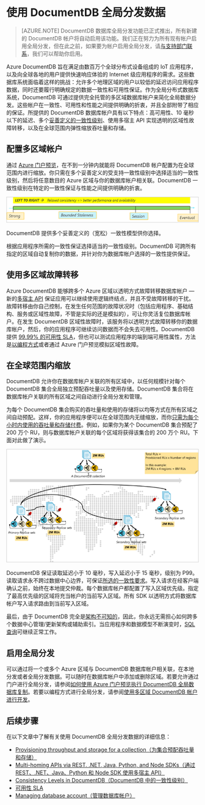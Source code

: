 <properties
    pageTitle="使用 DocumentDB 全局分发数据 | Azure"
    description="了解如何通过 Azure DocumentDB（一种完全托管的 NoSQL 数据库服务），使用全局数据库进行全球范围的异地复制、故障转移和数据恢复。"
    services="documentdb"
    documentationcenter=""
    author="kiratp"
    manager="jhubbard"
    editor="" />  

<tags
    ms.assetid="ba5ad0cc-aa1f-4f40-aee9-3364af070725"
    ms.service="documentdb"
    ms.devlang="multiple"
    ms.topic="article"
    ms.tgt_pltfrm="na"
    ms.workload="na"
    ms.date="11/16/2016"
    wacn.date="02/06/2017"
    ms.author="kipandya" />

# 使用 DocumentDB 全局分发数据
> [AZURE.NOTE]
DocumentDB 数据库全局分发功能已正式推出，所有新建的 DocumentDB 帐户将自动启用该功能。我们正在努力为所有现有帐户启用全局分发，但在此之前，如果要为帐户启用全局分发，请[与支持部门联系](https://portal.azure.cn/?#blade/Microsoft_Azure_Support/HelpAndSupportBlade)，我们可以帮助你启用。
> 
> 

Azure DocumentDB 旨在满足由数百万个全球分布式设备组成的 IoT 应用程序，以及向全球各地的用户提供快速响应体验的 Internet 级应用程序的需求。这些数据库系统面临着这样的挑战：允许多个地理区域的用户以较低的延迟访问应用程序数据，同时还要履行明确规定的数据一致性和可用性保证。作为全局分布式数据库系统，DocumentDB 可通过提供完全托管的多区域数据库帐户来简化全局数据分发。这些帐户在一致性、可用性和性能之间提供明确的折衷，并且全部附带了相应的保证。所提供的 DocumentDB 数据库帐户具有以下特点：高可用性、10 毫秒以下的延迟、多个[妥善定义的一致性级别][consistency]、使用多宿主 API 实现透明的区域性故障转移，以及在全球范围内弹性缩放吞吐量和存储。

  
## 配置多区域帐户
通过 [Azure 门户预览](/documentation/articles/documentdb-portal-global-replication/)，在不到一分钟内就能将 DocumentDB 帐户配置为在全球范围内进行缩放。你只需在多个妥善定义的受支持一致性级别中选择适当的一致性级别，然后将任意数目的 Azure 区域与你的数据库帐户相关联。DocumentDB 一致性级别在特定的一致性保证与性能之间提供明确的折衷。

![DocumentDB 提供多个妥善定义的（宽松）一致性模型供你选择][1]  


DocumentDB 提供多个妥善定义的（宽松）一致性模型供你选择。

根据应用程序所需的一致性保证选择适当的一致性级别。DocumentDB 可跨所有指定的区域自动复制你的数据，并针对你为数据库帐户选择的一致性提供保证。

## 使用多区域故障转移
Azure DocumentDB 能够跨多个 Azure 区域以透明方式故障转移数据库帐户 — 新的[多宿主 API][developingwithmultipleregions] 保证应用可以继续使用逻辑终结点，并且不受故障转移的干扰。故障转移由你自己控制，在发生任何范围的故障状况时（包括应用程序、基础结构、服务或区域性故障，不管是实际的还是模拟的），可让你灵活复位数据库帐户。在发生 DocumentDB 区域性故障时，该服务将以透明方式故障转移你的数据库帐户，然后，你的应用程序可继续访问数据而不会失去可用性。DocumentDB 提供 [99\.99% 的可用性 SLA][sla]，但也可以测试应用程序的端到端可用性属性，方法是[以编程方式][arm]或者通过 Azure 门户预览模拟区域性故障。

## 在全球范围内缩放 <a name="scaling-across-the-planet"></a>
DocumentDB 允许你在数据库帐户关联的所有区域中，以任何规模针对每个 DocumentDB 集合全局独立预配吞吐量以及使用存储。DocumentDB 集合将在数据库帐户关联的所有区域之间自动进行全局分发和管理。

为每个 DocumentDB 集合购买的吞吐量和使用的存储将以均等方式在所有区域之间自动预配。这样，你的应用程序便可以在全球范围内无缝缩放，而你[只需为每个小时内使用的吞吐量和存储付费][pricing]。例如，如果你为某个 DocumentDB 集合预配了 200 万个 RU，则与数据库帐户关联的每个区域将获得该集合的 200 万个 RU。下面对此做了演示。

![跨四个区域缩放 DocumentDB 集合的吞吐量][2]

DocumentDB 保证读取延迟小于 10 毫秒，写入延迟小于 15 毫秒，级别为 P99。读取请求永不跨过数据中心边界，可保证[所选的一致性要求][consistency]。写入请求在经客户端确认之前，始终在本地提交仲裁。每个数据库帐户都配置了写入区域优先级。指定了最高优先级的区域将充当帐户的当前写入区域。所有 SDK 以透明方式将数据库帐户写入请求路由到当前写入区域。

最后，由于 DocumentDB 完全是[架构不可知的][vldb]，因此，你永远无需担心如何跨多个数据中心管理/更新架构或辅助索引。当应用程序和数据模型不断演变时，[SQL 查询][sqlqueries]可继续正常工作。

## 启用全局分发
可以通过将一个或多个 Azure 区域与 DocumentDB 数据库帐户相关联，在本地分发或者全局分发数据。可以随时在数据库帐户中添加或删除区域。若要允许通过门户进行全局分发，请参阅[如何使用 Azure 门户预览执行 DocumentDB 全局数据库复制](/documentation/articles/documentdb-portal-global-replication/)。若要以编程方式进行全局分发，请参阅[使用多区域 DocumentDB 帐户进行开发](/documentation/articles/documentdb-developing-with-multiple-regions/)。

## 后续步骤
在以下文章中了解有关使用 DocumentDB 全局分发数据的详细信息：

- [Provisioning throughput and storage for a collection（为集合预配吞吐量和存储）][throughputandstorage]
- [Multi-homing APIs via REST. .NET, Java, Python, and Node SDKs（通过 REST、.NET、Java、Python 和 Node SDK 使用多宿主 API）][developingwithmultipleregions]
- [Consistency Levels in DocumentDB（DocumentDB 中的一致性级别）][consistency]
- [可用性 SLA][sla]
- [Managing database account（管理数据库帐户）][manageaccount]

[1]: ./media/documentdb-distribute-data-globally/consistency-tradeoffs.png
[2]: ./media/documentdb-distribute-data-globally/collection-regions.png

<!--Reference style links - using these makes the source content way more readable than using inline links-->
[pcolls]: /documentation/articles/documentdb-partition-data/
[consistency]: /documentation/articles/documentdb-consistency-levels/
[consistencytradeooffs]:/documentation/articles/documentdb-consistency-levels/#consistency-levels-and-tradeoffs/
[developingwithmultipleregions]: /documentation/articles/documentdb-developing-with-multiple-regions/
[createaccount]: /documentation/articles/documentdb-create-account/
[manageaccount]: /documentation/articles/documentdb-manage-account/
[manageaccount-consistency]: /documentation/articles/documentdb-manage-account/#consistency/
[throughputandstorage]: /documentation/articles/documentdb-manage/
[arm]: /documentation/articles/documentdb-automation-resource-manager-cli/
[regions]: https://azure.microsoft.com/regions/
[pricing]: /pricing/details/documentdb/
[sla]: /support/legal/
[vldb]: http://www.vldb.org/pvldb/vol8/p1668-shukla.pdf
[sqlqueries]: /documentation/articles/documentdb-sql-query/

<!---HONumber=Mooncake_Quality_Review_0125_2017-->
